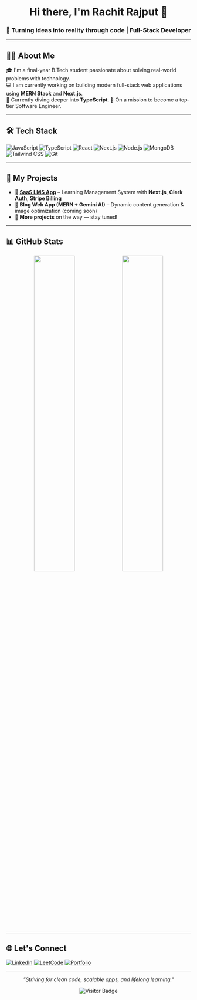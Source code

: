 <!-- TITLE -->
<h1 align="center">Hi there, I'm Rachit Rajput 👋</h1>
<h3 align="center">🚀 Turning ideas into reality through code | Full-Stack Developer</h3>

---

## 🧑‍💻 About Me

🎓 I'm a final-year B.Tech student passionate about solving real-world problems with technology.  
💻 I am currently working on building modern full-stack web applications using **MERN Stack** and **Next.js**.  
🧠 Currently diving deeper into **TypeScript**. 
🎯 On a mission to become a top-tier Software Engineer.

---

## 🛠️ Tech Stack

![JavaScript](https://img.shields.io/badge/-JavaScript-black?style=flat&logo=javascript)
![TypeScript](https://img.shields.io/badge/-TypeScript-black?style=flat&logo=typescript)
![React](https://img.shields.io/badge/-React-black?style=flat&logo=react)
![Next.js](https://img.shields.io/badge/-Next.js-black?style=flat&logo=next.js)
![Node.js](https://img.shields.io/badge/-Node.js-black?style=flat&logo=node.js)
![MongoDB](https://img.shields.io/badge/-MongoDB-black?style=flat&logo=mongodb)
![Tailwind CSS](https://img.shields.io/badge/-TailwindCSS-black?style=flat&logo=tailwind-css)
![Git](https://img.shields.io/badge/-Git-black?style=flat&logo=git)

---

## 🚀 My Projects

- 🔗 [**SaaS LMS App**](https://github.com/Rachgit28/saas-app) – Learning Management System with **Next.js**, **Clerk Auth**, **Stripe Billing**
- 📝 **Blog Web App (MERN + Gemini AI)** – Dynamic content generation & image optimization (coming soon)
- 📌 **More projects** on the way — stay tuned!

---

## 📊 GitHub Stats

<p align="center">
  <img src="https://github-readme-stats.vercel.app/api?username=Rachgit28&show_icons=true&theme=radical" width="47%" />
  <img src="https://github-readme-streak-stats.herokuapp.com/?user=Rachgit28&theme=radical" width="47%" />
</p>

---

## 🌐 Let's Connect

[![LinkedIn](https://img.shields.io/badge/-LinkedIn-blue?style=flat&logo=linkedin)](https://www.linkedin.com/in/rachit-rajput-727004228/)
[![LeetCode](https://img.shields.io/badge/-LeetCode-orange?style=flat&logo=leetcode)](https://leetcode.com/yourprofile/)
[![Portfolio](https://img.shields.io/badge/-Portfolio-black?style=flat&logo=google-chrome)](https://your-portfolio-link.com)

---

<p align="center">
  <i>"Striving for clean code, scalable apps, and lifelong learning."</i>
</p>

<p align="center">
  <img src="https://visitor-badge.glitch.me/badge?page_id=Rachgit28.Rachgit28" alt="Visitor Badge" />
</p>


